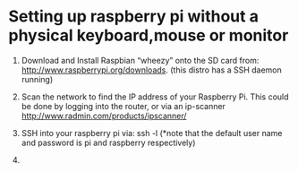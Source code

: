Setting up raspberry pi without a physical keyboard,mouse or monitor
===========

1. Download and Install Raspbian “wheezy” onto the SD card from: http://www.raspberrypi.org/downloads. (this distro has a SSH daemon running)

2. Scan the network to find the IP address of your Raspberry Pi. This could be done by logging into the router, or via an ip-scanner  http://www.radmin.com/products/ipscanner/

3.  SSH into your raspberry pi via: ssh <ip address of your Rpi> -l <username> (*note that the default user name and password is pi and raspberry respectively) 

4.  
